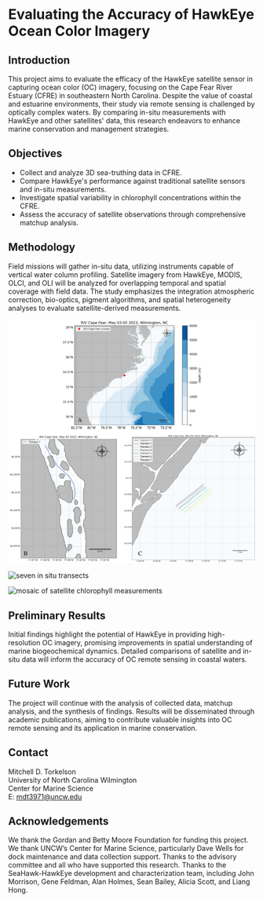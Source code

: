 # Evaluating the Accuracy of HawkEye Ocean Color Imagery

## Introduction
This project aims to evaluate the efficacy of the HawkEye satellite sensor in capturing ocean color (OC) imagery, focusing on the Cape Fear River Estuary (CFRE) in southeastern North Carolina. Despite the value of coastal and estuarine environments, their study via remote sensing is challenged by optically complex waters. By comparing in-situ measurements with HawkEye and other satellites' data, this research endeavors to enhance marine conservation and management strategies.

## Objectives
- Collect and analyze 3D sea-truthing data in CFRE.
- Compare HawkEye's performance against traditional satellite sensors and in-situ measurements.
- Investigate spatial variability in chlorophyll concentrations within the CFRE.
- Assess the accuracy of satellite observations through comprehensive matchup analysis.

## Methodology
Field missions will gather in-situ data, utilizing instruments capable of vertical water column profiling. Satellite imagery from HawkEye, MODIS, OLCI, and OLI will be analyzed for overlapping temporal and spatial coverage with field data. The study emphasizes the integration atmospheric correction, bio-optics, pigment algorithms, and spatial heterogeneity analyses to evaluate satellite-derived measurements.

![Map of Transects at Masonboro Inlet](images/studysite.png "Map of the 7 transects at the mouth of Masonboro Inlet for in situ chlorophyll measurements.")

![seven in situ transects](images/chl.gif "GIF displaying the depth contours of the 7 transects' chlorophyll measurements.")

![mosaic of satellite chlorophyll measurements](images/sat_mosaic_chl.png "Satellite-derived chlorophyll measurements in the study region.")  

## Preliminary Results
Initial findings highlight the potential of HawkEye in providing high-resolution OC imagery, promising improvements in spatial understanding of marine biogeochemical dynamics. Detailed comparisons of satellite and in-situ data will inform the accuracy of OC remote sensing in coastal waters. 

## Future Work
The project will continue with the analysis of collected data, matchup analysis, and the synthesis of findings. Results will be disseminated through academic publications, aiming to contribute valuable insights into OC remote sensing and its application in marine conservation.

## Contact
Mitchell D. Torkelson    
University of North Carolina Wilmington    
Center for Marine Science   
E: mdt3971@uncw.edu  

## Acknowledgements
We thank the Gordan and Betty Moore Foundation for funding this project. We thank UNCW’s Center for Marine Science, particularly Dave Wells for dock maintenance and data collection support. Thanks to the advisory committee and all who have supported this research. Thanks to the SeaHawk-HawkEye development and characterization team, including John Morrison, Gene Feldman, Alan Holmes, Sean Bailey, Alicia Scott, and Liang Hong.

